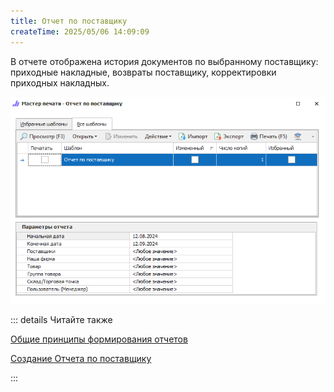 ```yaml
---
title: Отчет по поставщику
createTime: 2025/05/06 14:09:09
---
```

В отчете отображена история документов по выбранному поставщику: приходные накладные, возвраты поставщику, корректировки приходных накладных.

![](../../../assets/specification/otchet_po_postavshchiku_1.png)

::: details Читайте также

[Общие принципы формирования отчетов](../obshchie_printsipy_formirovaniya_otchetov.md)

[Создание Отчета по поставщику](../../../work/otchety/po_postavshchikam/otchet_po_postavshchiku.md)

:::